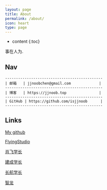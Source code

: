 ```yaml
---
layout: page
title: About
permalink: /about/
icon: heart
type: page
---
```


* content
{:toc}


事在人为.


## Nav
```
---------------------------------------------
| 邮箱   | jjnoobchen@gmail.com             |
---------------------------------------------
| 博客   | https://jjnoob.top               |
---------------------------------------------
| GitHub | https://github.com/isjjnoob      | 
---------------------------------------------
```

  

## Links

[My github](https://github.com/duckduckk)
  
[FlyingStudio](https://blog.atcumt.com/)
  
[肖飞学长](https://www.bay1.top/)
  
[建成学长](https://icbtbo.github.io)

[长航学长](https://www.sail.name/)

[智龙](https://xunzhanggzl.github.io/)

